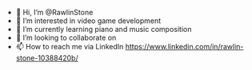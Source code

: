 - 👋 Hi, I’m @RawlinStone
- 👀 I’m interested in video game development
- 🌱 I’m currently learning piano and music composition
- 💞️ I’m looking to collaborate on <redacted>
- 📫 How to reach me via LinkedIn https://www.linkedin.com/in/rawlin-stone-10388420b/

<!---
RawlinStone/RawlinStone is a ✨ special ✨ repository because its `README.md` (this file) appears on your GitHub profile.
You can click the Preview link to take a look at your changes.
--->
